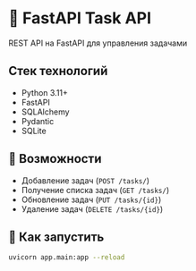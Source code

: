 # 🧩 FastAPI Task API

REST API на FastAPI для управления задачами

##  Стек технологий
- Python 3.11+
- FastAPI
- SQLAlchemy
- Pydantic
- SQLite 

## 📌 Возможности
- Добавление задач (`POST /tasks/`)
- Получение списка задач (`GET /tasks/`)
- Обновление задач (`PUT /tasks/{id}`)
- Удаление задач (`DELETE /tasks/{id}`)

## 🚀 Как запустить
```bash
uvicorn app.main:app --reload

